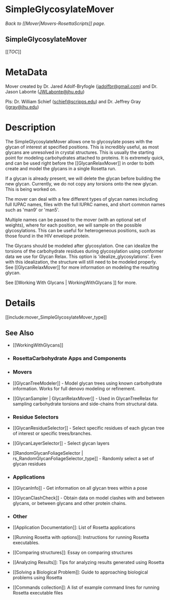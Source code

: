 # SimpleGlycosylateMover
*Back to [[Mover|Movers-RosettaScripts]] page.*
## SimpleGlycosylateMover

[[_TOC_]]

MetaData
========

Mover created by Dr. Jared Adolf-Bryfogle (jadolfbr@gmail.com) and  Dr. Jason Labonte (JWLabonte@jhu.edu)

PIs: Dr. William Schief (schief@scripps.edu) and Dr. Jeffrey Gray (jgray@jhu.edu)


Description
===========

The SimpleGlycosylateMover allows one to glycosylate poses with the glycan of interest at specified positions.  This is incredibly useful, as most glycans are unresolved in crystal structures.
This is usually the starting point for modeling carbohydrates attached to proteins.  It is extremely quick, and can be used right before the [[GlycanRelaxMover]] in order to both create and model the glycans in a single Rosetta run.

If a glycan is already present, we will delete the glycan before building the new glycan.  Currently, we do not copy any torsions onto the new glycan.  This is being worked on.

The mover can deal with a few different types of glycan names including full IUPAC names, files with the full IUPAC names, and short common names such as 'man9' or 'man5'. 

Multiple names can be passed to the mover (with an optional set of weights), where for each position, we will sample on the possible glycosylations.  This can be useful for heterogeneous positions, such as those found in the HIV envelope protein.  

The Glycans should be modeled after glycosylation.  One can idealize the torsions of the carbohydrate residues during glycosylation using conformer data we use for Glycan Relax.  This option is 'idealize_glycosylations'.  Even with this idealization, the structure will still need to be modeled properly.  See [[GlycanRelaxMover]] for more information on modeling the resulting glycan.
 


See [[Working With Glycans | WorkingWithGlycans ]] for more.



Details
=======

[[include:mover_SimpleGlycosylateMover_type]]


## See Also
- [[WorkingWithGlycans]]

- ### RosettaCarbohydrate Apps and Components
 - ### Movers
 - [[GlycanTreeModeler]] - Model glycan trees using known carbohydrate information.  Works for full denovo modeling or refinement.
 - [[GlycanSampler | GlycanRelaxMover]] - Used in GlycanTreeRelax for sampling carbohydrate torsions and side-chains from structural data.

- ### Residue Selectors
 - [[GlycanResidueSelector]] - Select specific residues of each glycan tree of interest or specific trees/branches.
 - [[GlycanLayerSelector]] - Select glycan layers
 - [[RandomGlycanFoliageSelector | rs_RandomGlycanFoliageSelector_type]] - Randomly select a set of glycan residues 

- ### Applications
 - [[GlycanInfo]] - Get information on all glycan trees within a pose
 - [[GlycanClashCheck]] - Obtain data on model clashes with and between glycans, or between glycans and other protein chains.


- ### Other
 - [[Application Documentation]]: List of Rosetta applications
 - [[Running Rosetta with options]]: Instructions for running Rosetta executables.
 - [[Comparing structures]]: Essay on comparing structures
 - [[Analyzing Results]]: Tips for analyzing results generated using Rosetta
 - [[Solving a Biological Problem]]: Guide to approaching biological problems using Rosetta
 - [[Commands collection]]: A list of example command lines for running Rosetta executable files
